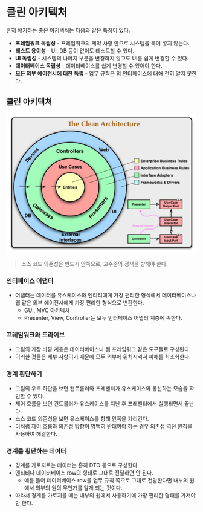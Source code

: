 # 클린 아키텍처
흔히 얘기하는 좋은 아키텍처는 다음과 같은 특징이 있다.

- **프레임워크 독립성** - 프레임워크의 제약 사항 안으로 시스템을 욱여 넣지 않는다.
- **테스트 용이성** - UI, DB 등이 없이도 테스트할 수 있다.
- **UI 독립성** - 시스템의 나머지 부분을 변경하지 않고도 UI를 쉽게 변경할 수 있다.
- **데이터베이스 독립성** - 데이터베이스를 쉽게 변경할 수 있어야 한다.
- **모든 외부 에이전시에 대한 독립** - 업무 규칙은 외 인터페이스에 대해 전혀 알지 못한다.

## 클린 아키텍처
![img.png](../../image/clean-architecture-diagram.png)
> 소스 코드 의존성은 반드시 안쪽으로, 고수준의 정책을 향해야 한다.
>

### 인터페이스 어댑터

- 어댑터는 데이터를 유스케이스와 엔티티에게 가장 편리한 형식에서 데이터베이스나 웹 같은 외부 에이전시에게 가장 편리한 형식으로 변환한다.
    - GUI, MVC 아키텍처
    - Presenter, View, Controller는 모두 인터페이스 어뎁터 계층에 속한다.

### 프레임워크와 드라이브

- 그림의 가장 바깥 계층은 데이터베이스나 웹 프레임워크 같은 도구들로 구성된다.
- 이러한 것들은 세부 사항이기 때문에 모두 외부에 위치시켜서 피해를 최소화한다.

### 경계 횡단하기

- 그림의 우측 하단을 보면 컨트롤러와 프레젠터가 유스케이스와 통신하는 모습을 확인할 수 있다.
- 제어 흐름을 보면 컨트롤러가 유스케이스를 지난 후 프레젠터에서 실행되면서 끝난다.
- 소스 코드 의존성을 보면 유스케이스를 향해 안쪽을 가리킨다.
- 이처럼 제어 흐름과 의존성 방향이 명백히 반대여야 하는 경우 의존성 역전 원칙을 사용하여 해결한다.

### 경계를 횡단하는 데이터

- 경계를 가로지르는 데이터는 흔히 DTO 등으로 구성한다.
- 엔티티나 데이터베이스 row의 형태로 그대로 전달하면 안 된다.
    - 예를 들어 데이터베이스 row를 업무 규칙 쪽으로 그대로 전달한다면 내부의 원에서 외부의 원의 무언가를 알게 되는 것이다.
- 따라서 경계를 가로지를 때는 내부의 원에서 사용하기에 가장 편리한 형태를 가져야만 한다.
